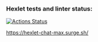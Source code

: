 ### Hexlet tests and linter status:
[![Actions Status](https://github.com/MaxNeverov/layout-designer-project-lvl3/workflows/hexlet-check/badge.svg)](https://github.com/MaxNeverov/layout-designer-project-lvl3/actions)

https://hexlet-chat-max.surge.sh/
